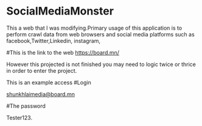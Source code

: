 # SocialMediaMonster

This a web that I was modifying.Primary usage of this application is to perform crawl data from web browsers and social media platforms such as facebook,Twitter,Linkedin,
instagram,


#This is the link to the web 
https://board.mn/


However this projected is not finished you may need to logic twice or thrice in order to enter the project.

This is an example access 
#Login

shunkhlaimedia@board.mn

#The password

Tester123.
